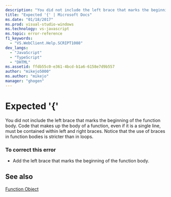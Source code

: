 ```yaml
---
description: "You did not include the left brace that marks the beginning of the function body."
title: "Expected '{' | Microsoft Docs"
ms.date: "01/18/2017"
ms.prod: visual-studio-windows
ms.technology: vs-javascript
ms.topic: error-reference
f1_keywords: 
  - "VS.WebClient.Help.SCRIPT1008"
dev_langs: 
  - "JavaScript"
  - "TypeScript"
  - "DHTML"
ms.assetid: ffdb55c0-e361-4bcd-b1a6-6158e7d9b557
author: "mikejo5000"
ms.author: "mikejo"
manager: "ghogen"
---
```

# Expected '{'
You did not include the left brace that marks the beginning of the function body. Code that makes up the body of a function, even if it is a single line, must be contained within left and right braces. Notice that the use of braces in function bodies is stricter than in loops.  
  
### To correct this error  
  
- Add the left brace that marks the beginning of the function body.  
  
## See also  
 [Function Object](https://developer.mozilla.org/docs/Web/JavaScript/Reference/Global_Objects/Function)
